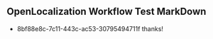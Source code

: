 ## OpenLocalization Workflow Test MarkDown
* 8bf88e8c-7c11-443c-ac53-30795494711f thanks!

<!--HONumber=Aug16_HO4-->


